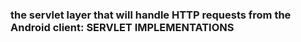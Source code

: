 ### the servlet layer that will handle HTTP requests from the Android client: SERVLET IMPLEMENTATIONS